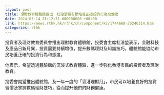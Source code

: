 ```yaml
---
layout: post
title: 理財教育體驗館推出　杜淦堃稱有助培養正確投資行為及態度
date: 2024-03-14 21:12:31.000000000 +08:00
link: https://news.rthk.hk/rthk/ch/component/k2/1744668-20240314.htm
categories: rthk
---
```


投資者及理財教育委員會推出理財教育體驗館，投委會主席杜淦堃表示，金融科技及產品日新月異，投資需要持續增值，提升數碼理財及知識技巧，體驗館能協助市民培養正確的投資行為和態度。

他表示，希望透過體驗館的沉浸式教育體驗，進一步強化香港市民的投資者及理財教育。

投委會期望推出體驗館，及一年一度的「香港理財月」，市民可以培養良好的投資習慣及掌握數碼理財技巧，從而提升他們的財務健康。
